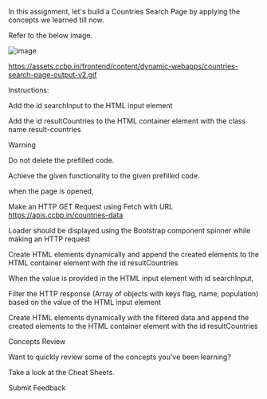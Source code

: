 In this assignment, let's build a Countries Search Page by applying the concepts we learned till now.

Refer to the below image.

![image](https://github.com/bukka5sandhya/Countries-Search-Page-Javascript/assets/133884532/433313e6-cd34-4090-89d6-cabc26c009cc)


https://assets.ccbp.in/frontend/content/dynamic-webapps/countries-search-page-output-v2.gif

Instructions:

Add the id searchInput to the HTML input element

Add the id resultCountries to the HTML container element with the class name result-countries

Warning

Do not delete the prefilled code.

Achieve the given functionality to the given prefilled code.

when the page is opened,

Make an HTTP GET Request using Fetch with URL https://apis.ccbp.in/countries-data

Loader should be displayed using the Bootstrap component spinner while making an HTTP request

Create HTML elements dynamically and append the created elements to the HTML container element with the id resultCountries

When the value is provided in the HTML input element with id searchInput,

Filter the HTTP response (Array of objects with keys flag, name, population) based on the value of the HTML input element

Create HTML elements dynamically with the filtered data and append the created elements to the HTML container element with the id resultCountries

Concepts Review

Want to quickly review some of the concepts you’ve been learning?

Take a look at the Cheat Sheets.


Submit Feedback

